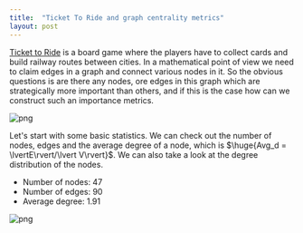 ```yaml
---
title:  "Ticket To Ride and graph centrality metrics"
layout: post
---
```


[Ticket to Ride](https://www.daysofwonder.com/tickettoride/en/) is a board game where the players have to collect cards and build railway routes between cities. In a mathematical point of view we need to claim edges in a graph and connect various nodes in it. So the obvious questions is are there any nodes, ore edges in this graph which are strategically more important than others, and if this is the case how can we construct such an importance metrics. 

![png](../images/2022-01-30/europe.png)

Let's start with some basic statistics. We can check out the number of nodes, edges and the average degree of a node, which is $\huge{Avg_d = \lvertE\rvert/\lvert V\rvert}$. We can also take a look at the degree distribution of the nodes.

 - Number of nodes: 47
 - Number of edges: 90
 - Average degree: 1.91

 ![png](../images/2022-01-30/degree.png)

 